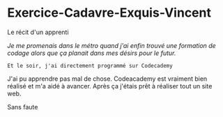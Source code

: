 # Exercice-Cadavre-Exquis-Vincent

Le récit d'un apprenti

_Je me promenais dans le métro quand j'ai enfin trouvé une formation de codage alors que ça planait dans mes désirs pour le futur._
```
Et le soir, j'ai directement programmé sur Codecademy
```
J'ai pu apprendre pas mal de chose.
Codeacademy est vraiment bien réalisé et m'a aidé à avancer.
Après ça j'étais prêt à réaliser tout un site web.

Sans faute
